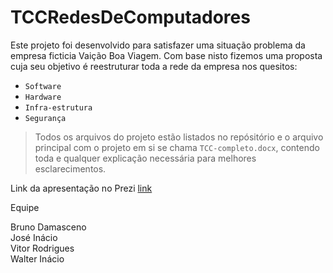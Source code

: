# TCCRedesDeComputadores

Este projeto foi desenvolvido para satisfazer uma situação problema da empresa ficticia Vaição Boa Viagem. Com base nisto fizemos uma proposta cuja seu objetivo é reestruturar toda a rede da empresa nos quesitos: 

- `Software`
- `Hardware`
- `Infra-estrutura`
- `Segurança`

> Todos os arquivos do projeto estão listados no repósitório e o arquivo principal com o projeto em si se chama `TCC-completo.docx`, contendo toda e qualquer explicação necessária para melhores esclarecimentos.

Link da apresentação no Prezi [link](http://prezi.com/0lft4z8ew3wa/?utm_campaign=share&utm_medium=copy)

Equipe

Bruno Damasceno<br/>
José Inácio<br/>
Vitor Rodrigues<br/>
Walter Inácio